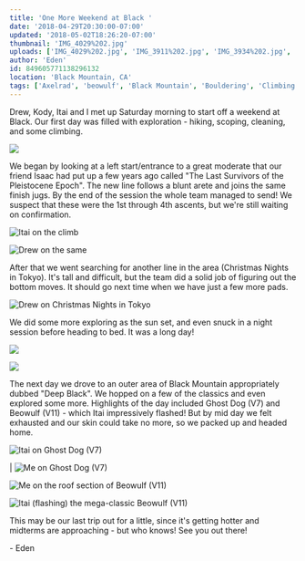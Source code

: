 ```yaml
---
title: 'One More Weekend at Black '
date: '2018-04-29T20:30:00-07:00'
updated: '2018-05-02T18:26:20-07:00'
thumbnail: 'IMG_4029%202.jpg'
uploads: ['IMG_4029%202.jpg', 'IMG_3911%202.jpg', 'IMG_3934%202.jpg', 'IMG_3955%202.jpg', 'IMG_4671.JPG', 'IMG_4679.JPG', 'IMG_3971%202.jpg', 'IMG_3993%202.jpg', 'IMG_4024%202.jpg', 'IMG_4008%202.jpg']
author: 'Eden'
id: 849605771138296132
location: 'Black Mountain, CA'
tags: ['Axelrad', 'beowulf', 'Black Mountain', 'Bouldering', 'Climbing', 'granite']
---
```


Drew, Kody, Itai and I met up Saturday morning to start off a weekend at Black. Our first day was filled with exploration - hiking, scoping, cleaning, and some climbing.

![](uploads/IMG_4029%202.jpg)

We began by looking at a left start/entrance to a great moderate that our friend Isaac had put up a few years ago called "The Last Survivors of the Pleistocene Epoch". The new line follows a blunt arete and joins the same finish jugs. By the end of the session the whole team managed to send! We suspect that these were the 1st through 4th ascents, but we're still waiting on confirmation.

![Itai on the climb](uploads/IMG_3911%202.jpg)

![Drew on the same](uploads/IMG_3934%202.jpg)

After that we went searching for another line in the area (Christmas Nights in Tokyo). It's tall and difficult, but the team did a solid job of figuring out the bottom moves. It should go next time when we have just a few more pads.

![Drew on Christmas Nights in Tokyo](uploads/IMG_3955%202.jpg)

We did some more exploring as the sun set, and even snuck in a night session before heading to bed. It was a long day!

![](uploads/IMG_4671.JPG)

![](uploads/IMG_4679.JPG)

The next day we drove to an outer area of Black Mountain appropriately dubbed "Deep Black". We hopped on a few of the classics and even explored some more. Highlights of the day included Ghost Dog (V7) and Beowulf (V11) - which Itai impressively flashed! But by mid day we felt exhausted and our skin could take no more, so we packed up and headed home.

![Itai on Ghost Dog (V7)](uploads/IMG_3971%202.jpg)

| ![Me on Ghost Dog (V7)](uploads/IMG_3993%202.jpg)

![Me on the roof section of Beowulf (V11)](uploads/IMG_4024%202.jpg)

![Itai (flashing) the mega-classic Beowulf (V11)](uploads/IMG_4008%202.jpg)

This may be our last trip out for a little, since it's getting hotter and midterms are approaching - but who knows! See you out there!

\- Eden
